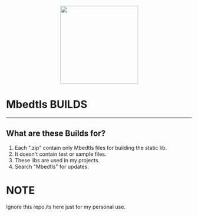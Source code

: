 <p align="center">
<img align="center" width="211" height="211" src="https://avatars.githubusercontent.com/u/97226525">
</p>

# Mbedtls BUILDS
-----

## What are these Builds for?<br>
1. Each ".zip" contain only Mbedtls files for building the static lib.<br>
2. It doesn't contain test or sample files.<br>
3. These libs are used in my projects.<br>
4. Search "Mbedtls" for updates.<br>


# NOTE<br>
Ignore this repo,its here just for my personal use.
